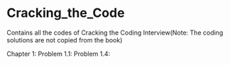 # Cracking_the_Code
Contains all the codes of Cracking the Coding Interview(Note: The coding solutions are not copied from the book)


Chapter 1:
  Problem 1.1: 
  Problem 1.4: 
